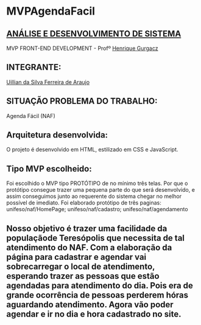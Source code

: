 <p allgn="center"></p>

# MVPAgendaFacil

[ANÁLISE E DESENVOLVIMENTO DE SISTEMA][2] 
----------
MVP FRONT-END DEVELOPMENT - Profº [Henrique Gurgacz][3]

INTEGRANTE:
----------
[Uillian da Silva Ferreira de Araujo][1]

SITUAÇÃO PROBLEMA DO TRABALHO: 
-----------
Agenda Fácil (NAF)

Arquitetura desenvolvida:
-----------
O projeto é desenvolvido em HTML, estilizado em CSS e JavaScript.

Tipo MVP escolheido:
------------
Foi escolhido o MVP tipo PROTÓTIPO de no mínimo três telas. Por que o protótipo consegue trazer uma pequena parte do que será desenvolvido, e assim conseguimos junto ao requerente do sistema chegar no melhor possível de imediato.
Foi elaborado protótipo de três paginas: unifeso/naf/HomePage; unifeso/naf/cadastro; unifeso/naf/agendamento

Nosso objetivo é trazer uma facilidade da populaçãode Teresópolis que necessita de tal atendimento do NAF. Com a elaboração da página para cadastrar e agendar vai sobrecarregar o local de atendimento, esperando trazer as pessoas que estão agendadas para atendimento do dia.
Pois era de grande ocorrência de pessoas perderem hóras aguardando atendimento. Agora vão poder agendar e ir no dia e hora cadastrado no site.
-----------

[1]: https://www.linkedin.com/in/uillian-silva-3a6501312/
[2]: https://www.unifeso.edu.br
[3]: http://lattes.cnpq.br/8586418197136487
